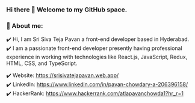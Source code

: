 ### Hi there 👋 Welcome to my GitHub space.

<!--
**atlapavanchowdary/atlapavanchowdary** is a ✨ _special_ ✨ repository because its `README.md` (this file) appears on your GitHub profile.

Here are some ideas to get you started:

- 🔭 I’m currently working on ...
- 🌱 I’m currently learning ...
- 👯 I’m looking to collaborate on ...
- 🤔 I’m looking for help with ...
- 💬 Ask me about ...
- 📫 How to reach me: ...
- 😄 Pronouns: ...
- ⚡ Fun fact: ...
-->

### 🌱 About me:

✔️ Hi, I am Sri Siva Teja Pavan a front-end developer based in Hyderabad. <br>
✔️ I am a passionate front-end developer presently having professional experience in working with technologies like React.js, JavaScript, Redux, HTML, CSS, and TypeScript. 

✔️ Website: https://srisivatejapavan.web.app/ <br>
✔️ LinkedIn: https://www.linkedin.com/in/pavan-chowdary-a-206396158/ <br>
✔️ HackerRank: https://www.hackerrank.com/atlapavanchowda1?hr_r=1
